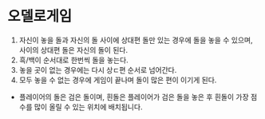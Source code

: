 # 오델로게임

1. 자신이 놓을 돌과 자신의 돌 사이에 상대편 돌만 있는 경우에 돌을 놓을 수 있으며, 사이의 상대편 돌은 자신의 돌이 된다.
2. 흑/백이 순서대로 한번씩 돌을 놓는다.
3. 놓을 곳이 없는 경우에는 다시 상ㄷ편 순서로 넘어간다.
4. 모두 놓을 수 없는 경우에 게임이 끝나며 돌이 많은 편이 이기게 된다.

* 플레이어의 돌은 검은 돌이며, 흰돌은 플레이어가 검은 돌을 놓은 후 흰돌이 가장 점수를 많이 올릴 수 있는 위치에 배치됩니다.
